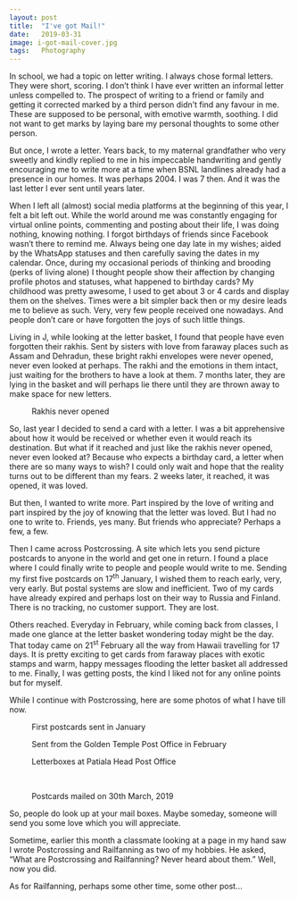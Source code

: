 ```yaml
---
layout: post
title:  "I've got Mail!"
date:   2019-03-31
image: i-got-mail-cover.jpg
tags:	Photography
---
```


<p class="intro"><span class="dropcap">I</span>n school, we had a topic on letter writing. I always chose formal letters. They were short, scoring. I don’t think I have ever written an informal letter unless compelled to. The prospect of writing to a friend or family and getting it corrected marked by a third person didn’t find any favour in me. These are supposed to be personal, with emotive warmth, soothing. I did not want to get marks by laying bare my personal thoughts to some other person.</p>

But once, I wrote a letter. Years back, to my maternal grandfather who very sweetly and kindly replied to me in his impeccable handwriting and gently encouraging me to write more at a time when BSNL landlines already had a presence in our homes. It was perhaps 2004. I was 7 then. And it was the last letter I ever sent until years later.

When I left all (almost) social media platforms at the beginning of this year, I felt a bit left out. While the world around me was constantly engaging for virtual online points, commenting and posting about their life, I was doing nothing, knowing nothing. I forgot birthdays of friends since Facebook wasn’t there to remind me. Always being one day late in my wishes; aided by the WhatsApp statuses and then carefully saving the dates in my calendar. Once, during my occasional periods of thinking and brooding (perks of living alone) I thought people show their affection by changing profile photos and statuses, what happened to birthday cards? My childhood was pretty awesome, I used to get about 3 or 4 cards and display them on the shelves. Times were a bit simpler back then or my desire leads me to believe as such. Very, very few people received one nowadays. And people don’t care or have forgotten the joys of such little things.

Living in J, while looking at the letter basket, I found that people have even forgotten their rakhis. Sent by sisters with love from faraway places such as Assam and Dehradun, these bright rakhi envelopes were never opened, never even looked at perhaps. The rakhi and the emotions in them intact, just waiting for the brothers to have a look at them. 7 months later, they are lying in the basket and will perhaps lie there until they are thrown away to make space for new letters.

<figure>
	<img src="{{ '/assets/img/i-got-mail-2.jpg' | prepend: site.baseurl }}" alt=""> 
	<figcaption>Rakhis never opened</figcaption>
</figure>


So, last year I decided to send a card with a letter. I was a bit apprehensive about how it would be received or whether even it would reach its destination. But what if it reached and just like the rakhis never opened, never even looked at? Because who expects a birthday card, a letter when there are so many ways to wish? I could only wait and hope that the reality turns out to be different than my fears. 2 weeks later, it reached, it was opened, it was loved.

But then, I wanted to write more. Part inspired by the love of writing and part inspired by the joy of knowing that the letter was loved. But I had no one to write to. Friends, yes many. But friends who appreciate? Perhaps a few, a few.

Then I came across Postcrossing. A site which lets you send picture postcards to anyone in the world and get one in return. I found a place where I could finally write to people and people would write to me. Sending my first five postcards on 17<sup>th</sup> January, I wished them to reach early, very, very early. But postal systems are slow and inefficient. Two of my cards have already expired and perhaps lost on their way to Russia and Finland. There is no tracking, no customer support. They are lost.

Others reached. Everyday in February, while coming back from classes, I made one glance at the letter basket wondering today might be the day. That today came on 21<sup>st</sup> February all the way from Hawaii travelling for 17 days. It is pretty exciting to get cards from faraway places with exotic stamps and warm, happy messages flooding the letter basket all addressed to me. Finally, I was getting posts, the kind I liked not for any online points but for myself.

While I continue with Postcrossing, here are some photos of what I have till now.

<figure>
	<img src="{{ '/assets/img/i-got-mail-1.jpg' | prepend: site.baseurl }}" alt=""> 
	<figcaption>First postcards sent in January</figcaption>
</figure>

<figure>
	<img src="{{ '/assets/img/i-got-mail-3.jpg' | prepend: site.baseurl }}" alt=""> 
	<figcaption>Sent from the Golden Temple Post Office in February</figcaption>
</figure>

<figure>
	<img src="{{ '/assets/img/i-got-mail-4.jpg' | prepend: site.baseurl }}" alt=""> 
	<figcaption>Letterboxes at Patiala Head Post Office</figcaption>
</figure>

<img src="{{ '/assets/img/i-got-mail-5.jpg' | prepend: site.baseurl }}" alt=""> 

<img src="{{ '/assets/img/i-got-mail-6.jpg' | prepend: site.baseurl }}" alt=""> 

<img src="{{ '/assets/img/i-got-mail-7.jpg' | prepend: site.baseurl }}" alt=""> 

<img src="{{ '/assets/img/i-got-mail-8.jpg' | prepend: site.baseurl }}" alt=""> 

<img src="{{ '/assets/img/i-got-mail-9.jpg' | prepend: site.baseurl }}" alt=""> 

<figure>
	<img src="{{ '/assets/img/i-got-mail-10.jpg' | prepend: site.baseurl }}" alt=""> 
	<figcaption>Postcards mailed on 30th March, 2019</figcaption>
</figure>

So, people do look up at your mail boxes. Maybe someday, someone will send you some love which you will appreciate.

Sometime, earlier this month a classmate looking at a page in my hand saw I wrote Postcrossing and Railfanning as two of my hobbies. He asked, “What are Postcrossing and Railfanning? Never heard about them.” Well, now you did.

As for Railfanning, perhaps some other time, some other post…
